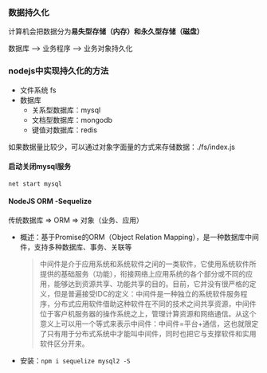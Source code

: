 ### 数据持久化

计算机会把数据分为**易失型存储（内存）**和**永久型存储（磁盘）**

数据库 --> 业务程序 --> 业务对象持久化



### nodejs中实现持久化的方法

- 文件系统 fs
- 数据库
  - 关系型数据库：mysql
  - 文档型数据库：mongodb
  - 键值对数据库：redis

如果数据量比较少，可以通过对象字面量的方式来存储数据：./fs/index.js



#### 启动关闭mysql服务

```shell
net start mysql
```



#### NodeJS  ORM -Sequelize

传统数据库 => ORM => 对象（业务、应用）

- 概述：基于Promise的ORM（Object Relation Mapping），是一种数据库中间件，支持多种数据库、事务、关联等

  > 中间件是介于应用系统和系统软件之间的一类软件，它使用系统软件所提供的基础服务（功能），衔接网络上应用系统的各个部分或不同的应用，能够达到资源共享、功能共享的目的。目前，它并没有很严格的定义，但是普遍接受IDC的定义：中间件是一种独立的系统软件服务程序，分布式应用软件借助这种软件在不同的技术之间共享资源，中间件位于客户机服务器的操作系统之上，管理计算资源和网络通信。从这个意义上可以用一个等式来表示中间件：中间件=平台+通信，这也就限定了只有用于分布式系统中才能叫中间件，同时也把它与支撑软件和实用软件区分开来。

- 安装：`npm i sequelize mysql2 -S`





















